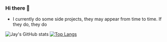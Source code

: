 ### Hi there 👋

- I currently do some side projects, they may appear from time to time. If they do, they do

![Jay's GitHub stats](https://readme-stats-breno.vercel.app/api?username=jayxtq&show_icons=true&theme=radical)
[![Top Langs](https://readme-stats-breno.vercel.app/api/top-langs/?username=anuraghazra&layout=compact)](https://github.com/anuraghazra/github-readme-stats)
